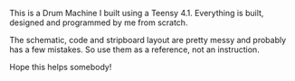 This is a Drum Machine I built using a Teensy 4.1. 
Everything is built, designed and programmed by me from scratch.

The schematic, code and stripboard layout are pretty messy and 
probably has a few mistakes. So use them as a reference, not an instruction. 

Hope this helps somebody!
